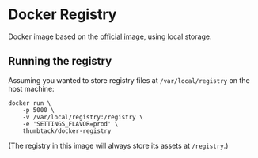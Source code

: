 Docker Registry
===============

Docker image based on the [official image][official], using local storage.

[official]: https://github.com/dotcloud/docker-registry

## Running the registry

Assuming you wanted to store registry files at `/var/local/registry` on the host
machine:

    docker run \
        -p 5000 \
        -v /var/local/registry:/registry \
        -e 'SETTINGS_FLAVOR=prod' \
        thumbtack/docker-registry

(The registry in this image will always store its assets at `/registry`.)
